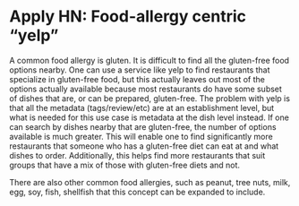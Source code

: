 # Apply HN: Food-allergy centric “yelp”

A common food allergy is gluten. It is difficult to find all the gluten-free food options nearby. One can use a service like yelp to find restaurants that specialize in gluten-free food, but this actually leaves out most of the options actually available because most restaurants do have some subset of dishes that are, or can be prepared, gluten-free. The problem with yelp is that all the metadata (tags&#x2F;review&#x2F;etc) are at an establishment level, but what is needed for this use case is metadata at the dish level instead. If one can search by dishes nearby that are gluten-free, the number of options available is much greater. This will enable one to find significantly more restaurants that someone who has a gluten-free diet can eat at and what dishes to order. Additionally, this helps find more restaurants that suit groups that have a mix of those with gluten-free diets and not.<p>There are also other common food allergies, such as peanut, tree nuts, milk, egg, soy, fish, shellfish that this concept can be expanded to include.
